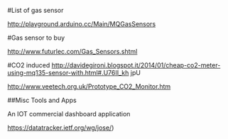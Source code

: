 
#List of gas sensor

http://playground.arduino.cc/Main/MQGasSensors

#Gas sensor to buy

http://www.futurlec.com/Gas_Sensors.shtml


#CO2 induced
http://davidegironi.blogspot.it/2014/01/cheap-co2-meter-using-mq135-sensor-with.html#.U76II_kh	jpU 

http://www.veetech.org.uk/Prototype_CO2_Monitor.htm


##Misc Tools and Apps

An IOT commercial dashboard application

https://datatracker.ietf.org/wg/jose/)

